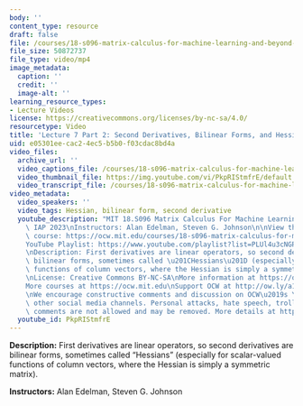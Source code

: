 ```yaml
---
body: ''
content_type: resource
draft: false
file: /courses/18-s096-matrix-calculus-for-machine-learning-and-beyond-january-iap-2023/ocw_18s096_lecture07-part2_2023feb01_360p_16_9.mp4
file_size: 50872737
file_type: video/mp4
image_metadata:
  caption: ''
  credit: ''
  image-alt: ''
learning_resource_types:
- Lecture Videos
license: https://creativecommons.org/licenses/by-nc-sa/4.0/
resourcetype: Video
title: 'Lecture 7 Part 2: Second Derivatives, Bilinear Forms, and Hessian Matrices'
uid: e05301ee-cac2-4ec5-b5b0-f03cdac8bd4a
video_files:
  archive_url: ''
  video_captions_file: /courses/18-s096-matrix-calculus-for-machine-learning-and-beyond-january-iap-2023/19fn4Quy6Akz0fP5-RDIHQp0dqMAl8mrH_transcript.webvtt
  video_thumbnail_file: https://img.youtube.com/vi/PkpRIStmfrE/default.jpg
  video_transcript_file: /courses/18-s096-matrix-calculus-for-machine-learning-and-beyond-january-iap-2023/19fn4Quy6Akz0fP5-RDIHQp0dqMAl8mrH_transcript.pdf
video_metadata:
  video_speakers: ''
  video_tags: Hessian, bilinear form, second derivative
  youtube_description: "MIT 18.S096 Matrix Calculus For Machine Learning And Beyond,\
    \ IAP 2023\nInstructors: Alan Edelman, Steven G. Johnson\n\nView the complete\
    \ course: https://ocw.mit.edu/courses/18-s096-matrix-calculus-for-machine-learning-and-beyond-january-iap-2023/\n\
    YouTube Playlist: https://www.youtube.com/playlist?list=PLUl4u3cNGP62EaLLH92E_VCN4izBKK6OE\n\
    \nDescription: First derivatives are linear operators, so second derivatives are\
    \ bilinear forms, sometimes called \u201CHessians\u201D (especially for scalar-valued\
    \ functions of column vectors, where the Hessian is simply a symmetric matrix).\n\
    \nLicense: Creative Commons BY-NC-SA\nMore information at https://ocw.mit.edu/terms\n\
    More courses at https://ocw.mit.edu\nSupport OCW at http://ow.ly/a1If50zVRlQ\n\
    \nWe encourage constructive comments and discussion on OCW\u2019s YouTube and\
    \ other social media channels. Personal attacks, hate speech, trolling, and inappropriate\
    \ comments are not allowed and may be removed. More details at https://ocw.mit.edu/comments.\n"
  youtube_id: PkpRIStmfrE
---
```

**Description:** First derivatives are linear operators, so second derivatives are bilinear forms, sometimes called “Hessians” (especially for scalar-valued functions of column vectors, where the Hessian is simply a symmetric matrix).

**Instructors:** Alan Edelman, Steven G. Johnson